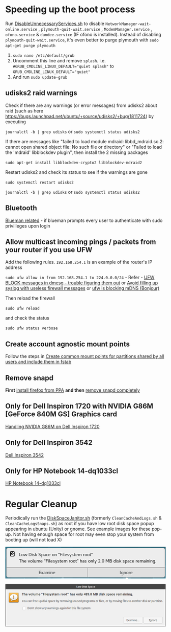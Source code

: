 # Speeding up the boot process
Run [DisableUnnecessaryServices.sh](DisableUnnecessaryServices.sh) to disable `NetworkManager-wait-online.service` , `plymouth-quit-wait.service` , `ModemManager.service` , `ofono.service` & `dundee.service` (IF ofono is installed). Instead of disabling `plymouth-quit-wait.service`, it's even better to purge plymouth with `sudo apt-get purge plymouth`

1.  `sudo nano /etc/default/grub`
2.  Uncomment this line and remove `splash`. i.e. `#GRUB_CMDLINE_LINUX_DEFAULT="quiet splash"` to `GRUB_CMDLINE_LINUX_DEFAULT="quiet"` 
3.  And run `sudo update-grub`

## udisks2 raid warnings

Check if there are any warnings (or error messages) from udisks2 about raid (such as here https://bugs.launchpad.net/ubuntu/+source/udisks2/+bug/1811724) by executing

 `journalctl -b | grep udisks` or `sudo systemctl status udisks2`

If there are messages like "failed to load module mdraid: libbd_mdraid.so.2: cannot open shared object file: No such file or directory" or "Failed to load the 'mdraid' libblockdev plugin", then install the 2 missing packages
 
`sudo apt-get install libblockdev-crypto2 libblockdev-mdraid2`
 
Restart udisks2 and check its status to see if the warnings are gone
 
`sudo systemctl restart udisks2`
 
`journalctl -b | grep udisks` or `sudo systemctl status udisks2`

## Bluetooth

[Blueman related](bluetooth.md) - if blueman prompts every user to authenticate with sudo privilleges upon login

## Allow multicast incoming pings / packets from your router if you use UFW

Add the following rules. `192.168.254.1` is an example of the router's IP address

`sudo ufw allow in from 192.168.254.1 to 224.0.0.0/24` - Refer - [UFW BLOCK messages in dmesg - trouble figuring them out](https://bbs.archlinux.org/viewtopic.php?id=212452) or [Avoid filling up syslog with useless firewall messages](https://forums.linuxmint.com/viewtopic.php?t=111630) or [ufw is blocking mDNS (Bonjour)](https://forums.linuxmint.com/viewtopic.php?t=219396)

Then reload the firewall

`sudo ufw reload`

and check the status

`sudo ufw status verbose`


## Create account agnostic mount points

Follow the steps in [Create common mount points for partitions shared by all users and include them in fstab](common-mountpoints.md)

## Remove snapd

**First** [install firefox from PPA](Firefox-from-PPA.md) **and then** [remove snapd completely](why-not-snapd.md)

## Only for Dell Inspiron 1720 with NVIDIA G86M [GeForce 840M GS] Graphics card

[Handling NVIDIA G86M on Dell Inspiron 1720](Inspiron-1720-NVIDIA-G86M.md)
 
 
## Only for Dell Inspiron 3542 
[Dell Inspiron 3542](Inspiron-3542.md)

## Only for HP Notebook 14-dq1033cl

[HP Notebook 14-dq1033cl](HP-Notebook-14-dq1033cl.md)
 
# Regular Cleanup
Periodically run the [DiskSpaceJanitor.sh](DiskSpaceJanitor.sh) (formerly `CleanCacheAndLogs.sh` & `CleanCacheLogsSnaps.sh`) as root if you have low root disk space popup appearing in ubuntu (Unity) or gnome. See example images for these pop-up.
Not having enough space for root may even stop your system from booting up (will not load X)

![Alt text](low_root_disk_space_popup_gnome.png "Example message from gnome UI")

![Alt text](low_root_disk_space_popup_ubuntu.png "Example message from Ubuntu UI")
